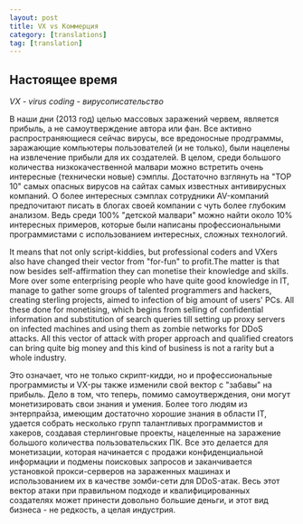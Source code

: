 ```yaml
---
layout: post
title: VX vs Коммерция
category: [translations]
tag: [translation]
---
```


## Настоящее время

_VX - virus coding - вирусописательство_

В наши дни (2013 год) целью массовых заражений червем, является прибыль, а не самоутверждение автора или фан. Все активно распространяющиеся сейчас вирусы, все вредоносные продграммы, заражающие компьютеры пользователей (и не только), были нацелены на извлечение прибыли для их создателей. В целом, среди большого количества низкокачественной малвари можно встретить очень интересные (технически новые) сэмплы. Достаточно взглянуть на "TOP 10" самых опасных вирусов на сайтах самых известных антивирусных компаний. О более интересных сэмплах сотрудники AV-компаний предпочитают писать в блогах своей компании с чуть более глубоким анализом. Ведь среди 100% "детской малвари" можно найти около 10% интересных примеров, которые были написаны профессиональными программистами с использованием интересных, сложных технологий. 

It means that not only script-kiddies, but professional coders and VXers also have changed their vector from "for-fun" to profit.The matter is that now besides self-affirmation they can monetise their knowledge and skills. More over some enterprising people who have quite good knowledge in IT, manage to gather some groups of talented programmers and hackers, creating sterling projects, aimed to infection of big amount of users' PCs. All these done for monetising, which begins from selling of confidential information and substitution of search queries till setting up proxy servers on infected machines and using them as zombie networks for DDoS attacks. All this vector of attack with proper approach and qualified creators can bring quite big money and this kind of business is not a rarity but a whole industry.

Это означает, что не только скрипт-кидди, но и профессиональные программисты и VX-ры также изменили свой вектор с "забавы" на прибыль. Дело в том, что теперь, помимо самоутверждения, они могут монетизировать свои знания и умения. Более того людям из энтерпрайза, имеющим достаточно хорошие знания в области IT, удается собрать несколько групп талантливых программистов и хакеров, создавая стерлинговые проекты, нацеленные на заражение большого количества пользовательских ПК. Все это делается для монетизации, которая начинается с продажи конфиденциальной информации и подмены поисковых запросов и заканчивается установкой прокси-серверов на зараженных машинах и использованием их в качестве зомби-сети для DDoS-атак. Весь этот вектор атаки при правильном подходе и квалифицированных создателях может принести довольно большие деньги, и этот вид бизнеса - не редкость, а целая индустрия.
